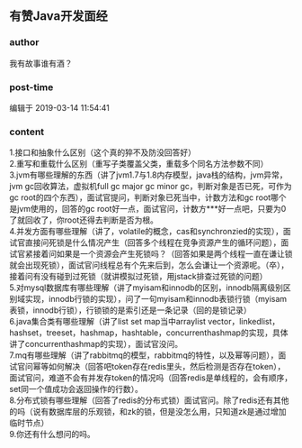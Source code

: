 ## 有赞Java开发面经
### author 
我有故事谁有酒？
### post-time 

编辑于  2019-03-14 11:54:41
### content 
<div class="post-topic-des nc-post-content">
 <div>
  1.接口和抽象什么区别（这个真的猝不及防没回答好）
 </div>
 <div>
  2.重写和重载什么区别（重写子类覆盖父类，重载多个同名方法参数不同）
 </div>
 <div>
  3.jvm有哪些理解的东西（讲了jvm1.7与1.8内存模型，java栈的结构，jvm异常，jvm gc回收算法，虚拟机full gc major gc minor gc，判断对象是否已死，可作为gc root的四个东西），面试官提问，判断对象已死当中，计数方法和gc root哪个是jvm使用的，回答的gc root好一点，面试官问，计数方***好一点吧，只要为0了就回收了，你root还得去判断是否为根。
 </div>
 <div>
  4.并发方面有哪些理解（讲了，volatile的概念，cas和synchronzied的实现），面试官直接问死锁是什么情况产生（回答多个线程在竞争资源产生的循环问题），面试官紧接着问如果是一个资源会产生死锁吗？（回答如果是两个线程一直在谦让锁就会出现死锁），面试官问线程总有个先来后到，怎么会谦让一个资源呢。（卒），接着问有没有碰到过死锁（就讲模拟过死锁，用jstack排查过死锁的问题）
 </div>
 <div>
  5.对mysql数据库有哪些理解（讲了myisam和innodb的区别，innodb隔离级别区别域实现，innodb行锁的实现），问了一句myisam和innodb表锁行锁（myisam表锁，innodb行锁），行锁锁的是索引还是一条记录（回的是锁记录）
 </div>
 <div>
  6.java集合类有哪些理解（讲了list set map当中arraylist vector，linkedlist，hashset，treeset，hashmap，hashtable，concurrenthashmap的实现，具体讲了concurrenthashmap的实现），面试官没问。
 </div>
 <div>
  7.mq有哪些理解（讲了rabbitmq的模型，rabbitmq的特性，以及幂等问题），面试官问幂等如何解决（回答吧token存在redis里头，然后检测是否存在token），面试官问，难道不会有并发存token的情况吗（回答redis是单线程的，会有顺序，set同一个值成功会返回操作的行数）。
 </div>
 <div>
  8.分布式锁有哪些理解（回答了redis的分布式锁）面试官问。除了redis还有其他的吗（说有数据库层的乐观锁，和zk的锁，但是没怎么用，只知道zk是通过增加临时节点）
 </div>
 <div>
  9.你还有什么想问的吗。
 </div>
 <div>
  <br/>
 </div>
</div>

